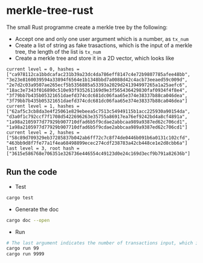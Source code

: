 # merkle-tree-rust
The small Rust programme create a merkle tree by the following:
* Accept one and only one user argument which is a number, as ```tx_num```
* Create a list of string as fake trasactions, which is the input of a merkle tree, the length of the list is ```tx_num```
* Create a merkle tree and store it in a 2D vector, which looks like
```
current level = 0, hashes = ["ca978112ca1bbdcafac231b39a23dc4da786eff8147c4e72b9807785afee48bb", "3e23e8160039594a33894f6564e1b1348bbd7a0088d42c4acb73eeaed59c009d", "2e7d2c03a9507ae265ecf5b5356885a53393a2029d241394997265a1a25aefc6", "18ac3e7343f016890c510e93f935261169d9e3f565436429830faf0934f4f8e4", "3f79bb7b435b05321651daefd374cdc681dc06faa65e374e38337b88ca046dea", "3f79bb7b435b05321651daefd374cdc681dc06faa65e374e38337b88ca046dea"]
current level = 1, hashes = ["62af5c3cb8da3e4f25061e829ebeea5c7513c54949115b1acc225930a90154da", "d3a0f1c792ccf7f1708d5422696263e35755a86917ea76ef9242bd4a8cf4891a", "1a98a2105977d77929b907710dfad6b5f9cdae2abbcaa989a9387ed62c706cd1", "1a98a2105977d77929b907710dfad6b5f9cdae2abbcaa989a9387ed62c706cd1"]
current level = 2, hashes = ["58c89d709329eb37285837b042ab6ff72c7c8f74de0446b091b6a0131c102cfd", "463bb9d8f7fe77a1f4ea68498899ecec274cdf238783a42cb448ce1e2d8cbb6a"]
last level = 3, root hash = ["3615e586768e706351e326736e446554c49123d0e24c169d3ecf9b791a82636b"]
```

## Run the code
* Test
```bash
cargo test
```

* Generate the doc
```bash
cargo doc --open
```

* Run
```bash
# The last argument indicates the number of transactions input, which is the input of a merkle tree
cargo run 99
cargo run 9999
```
